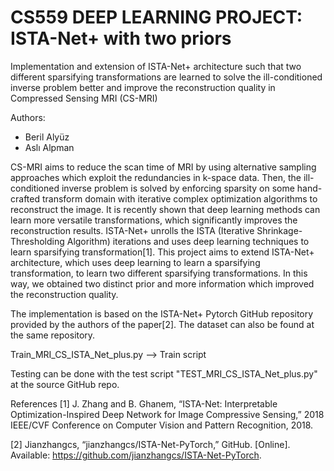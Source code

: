 # CS559 DEEP LEARNING PROJECT: ISTA-Net+ with two priors 

Implementation and extension of ISTA-Net+ architecture such that two different sparsifying transformations are learned to solve the ill-conditioned inverse problem better and improve the reconstruction quality in Compressed Sensing MRI (CS-MRI)

Authors:

- Beril Alyüz
- Aslı Alpman

CS-MRI aims to reduce the scan time of MRI by using alternative sampling approaches which exploit the redundancies in k-space data. Then, the ill-conditioned inverse problem is solved by enforcing sparsity on some hand-crafted transform domain with iterative complex optimization algorithms to reconstruct the image. It is recently shown that deep learning methods can learn more versatile transformations, which significantly improves the reconstruction results. ISTA-Net+ unrolls the ISTA  (Iterative Shrinkage-Thresholding Algorithm) iterations and uses deep learning techniques to learn sparsifying transformation[1].  This project aims to extend ISTA-Net+ architecture, which uses deep learning to learn a sparsifying transformation, to learn two different sparsifying transformations. In this way, we obtained two distinct prior and more information which improved the reconstruction quality. 

The implementation is based on the ISTA-Net+ Pytorch GitHub repository provided by the authors of the paper[2]. The dataset can also be found at the same repository.

Train_MRI_CS_ISTA_Net_plus.py --> Train script

Testing can be done with the test script "TEST_MRI_CS_ISTA_Net_plus.py" at the source GitHub repo. 

References
[1] J. Zhang and B. Ghanem, “ISTA-Net: Interpretable Optimization-Inspired Deep Network for Image Compressive Sensing,” 2018 IEEE/CVF Conference on Computer Vision and Pattern Recognition, 2018.
 
[2] Jianzhangcs, “jianzhangcs/ISTA-Net-PyTorch,” GitHub. [Online]. Available: https://github.com/jianzhangcs/ISTA-Net-PyTorch. 

